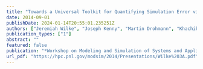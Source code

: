 ```yaml
---
title: "Towards a Universal Toolkit for Quantifying Simulation Error via both Bayesian Inference and Model Reduction Strategies"
date: 2014-09-01
publishDate: 2024-01-14T20:55:01.235251Z
authors: ["Jeremiah Wilke", "Joseph Kenny", "Martin Drohmann", "Khachik Sargsyan"]
publication_types: ["1"]
abstract: ""
featured: false
publication: "*Workshop on Modeling and Simulation of Systems and Applications (MODSIM)*"
url_pdf: "https://hpc.pnl.gov/modsim/2014/Presentations/Wilke%203A.pdf"
---
```


